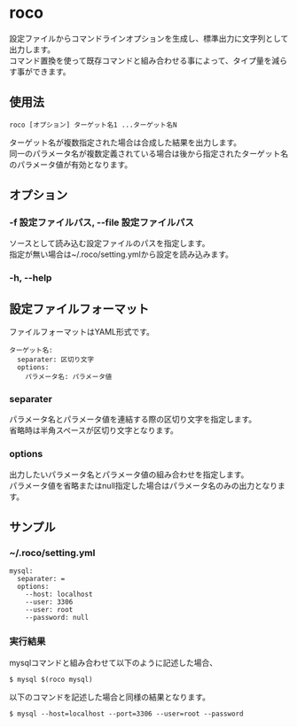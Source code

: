 roco
===============
設定ファイルからコマンドラインオプションを生成し、標準出力に文字列として出力します。  
コマンド置換を使って既存コマンドと組み合わせる事によって、タイプ量を減らす事ができます。

使用法
---------------

	roco [オプション] ターゲット名1 ...ターゲット名N

ターゲット名が複数指定された場合は合成した結果を出力します。  
同一のパラメータ名が複数定義されている場合は後から指定されたターゲット名のパラメータ値が有効となります。

オプション
---------------
### -f 設定ファイルパス, --file 設定ファイルパス
ソースとして読み込む設定ファイルのパスを指定します。  
指定が無い場合は~/.roco/setting.ymlから設定を読み込みます。

### -h, --help


設定ファイルフォーマット
---------------
ファイルフォーマットはYAML形式です。

	ターゲット名:
	  separater: 区切り文字
	  options: 
	    パラメータ名: パラメータ値

### separater
パラメータ名とパラメータ値を連結する際の区切り文字を指定します。  
省略時は半角スペースが区切り文字となります。

### options
出力したいパラメータ名とパラメータ値の組み合わせを指定します。  
パラメータ値を省略またはnull指定した場合はパラメータ名のみの出力となります。

サンプル
---------------
### ~/.roco/setting.yml

	mysql:
	  separater: =
	  options: 
	    --host: localhost
	    --user: 3306
	    --user: root
	    --password: null
	
### 実行結果
mysqlコマンドと組み合わせて以下のように記述した場合、

	$ mysql $(roco mysql)
	
以下のコマンドを記述した場合と同様の結果となります。

	$ mysql --host=localhost --port=3306 --user=root --password